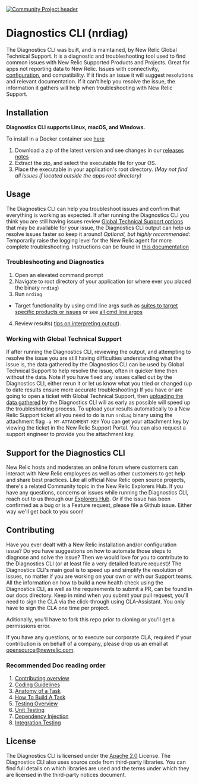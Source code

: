[![Community Project header](https://github.com/newrelic/opensource-website/raw/master/src/images/categories/Community_Project.png)](https://opensource.newrelic.com/oss-category/#community-project)

# Diagnostics CLI (nrdiag)

The Diagnostics CLI was built, and is maintained, by New Relic Global Technical Support.
It is a diagnostic and troubleshooting tool used to find common issues with New Relic Supported Products and Projects. Great for apps not reporting data to New Relic. Issues with connectivity, [configuration](https://docs.newrelic.com/docs/using-new-relic/cross-product-functions/troubleshooting/new-relic-diagnostics#h2-validate-your-config-file-settings), and compatibility. If it finds an issue it will suggest resolutions and relevant documentation. If it can’t help you resolve the issue, the information it gathers will help when troubleshooting with New Relic Support.

## Installation

**Diagnostics CLI  supports Linux, macOS, and Windows.**

To install in a Docker container see [here](https://docs.newrelic.com/docs/using-new-relic/cross-product-functions/troubleshooting/new-relic-diagnostics#h2-run-new-relic-diagnostics-in-a-docker-container)

1. Download a zip of the latest version and see changes in our [releases notes](https://docs.newrelic.com/docs/release-notes/platform-release-notes/diagnostics-release-notes)
2. Extract the zip, and select the executable file for your OS.
3. Place the executable in your application's root directory. *(May not find all issues if located outside the apps root directory)*



## Usage
The Diagnostics CLI can help you troubleshoot issues and confirm that everything is working as expected. If after running the Diagnostics CLI you think you are still having issues review [Global Technical Support options](https://docs.newrelic.com/docs/licenses/license-information/general-usage-licenses/global-technical-support-offerings) that may be available for your issue, the Diagnostics CLI output can help us resolve issues faster so keep it around!
*Optional, but highly recommended*: Temporarily raise the logging level for the New Relic agent for more complete troubleshooting. Instructions can be found in [this documentation](https://docs.newrelic.com/docs/using-new-relic/cross-product-functions/troubleshooting/generate-new-relic-agent-logs-troubleshooting)

 ### Troubleshooting and Diagnostics
 1. Open an elevated command prompt
 2. Navigate to root directory of your application (or where ever you placed the binary `nrdiag`)
 3. Run `nrdiag`
   * Target functionality by using cmd line args such as [suites to target specific products or issues](https://docs.newrelic.com/docs/using-new-relic/cross-product-functions/troubleshooting/new-relic-diagnostics#task-suites) or see [all cmd line argos](https://docs.newrelic.com/docs/using-new-relic/cross-product-functions/troubleshooting/new-relic-diagnostics#cli-options)
4. Review results( [tips on interpreting output](https://docs.newrelic.com/docs/using-new-relic/cross-product-functions/troubleshooting/new-relic-diagnostics#interpret-output)).

### Working with Global Technical Support
If after running the Diagnostics CLI, reviewing the output, and attempting to resolve the issue you are still having difficulties understanding what the issue is, the data gathered by the Diagnostics CLI can be used by Global Technical Support to help resolve the issue, often in quicker time then without the data. Note if you have fixed any issues called out by the Diagnostics CLI, either rerun it or let us know what you tried or changed (up to date results ensure more accurate troubleshooting)
If you have or are going to open a ticket with Global Technical Support, then [uploading the data gathered](https://docs.newrelic.com/docs/using-new-relic/cross-product-functions/troubleshooting/new-relic-diagnostics#attach-ticket-results) by the Diagnostics CLI will as early as possible will speed up the troubleshooting process.
To upload your results automatically to a New Relic Support ticket all you need to do is run `nrdiag` binary using the attachment flag `-a MY-ATTACHMENT-KEY` You can get your attachment key by viewing the ticket in the New Relic Support Portal. You can also request a support engineer to provide you the attachment key.



## Support for the Diagnostics CLI

New Relic hosts and moderates an online forum where customers can interact with New Relic employees as well as other customers to get help and share best practices. Like all official New Relic open source projects, there's a related Community topic in the New Relic Explorers Hub. If you have any questions, concerns or issues while running the Diagnostics CLI, reach out to us through our [Explorers Hub](https://discuss.newrelic.com/t/new-relic-diagnostic-aka-nr-diag/118819). Or if the issue has been confirmed as a bug or is a Feature request, please file a Github issue. Either way we'll get back to you soon!

## Contributing
Have you ever dealt with a New Relic installation and/or configuration issue? Do you have suggestions on how to automate those steps to diagnose and solve the issue? Then we would love for you to contribute to the Diagnostics CLI (or at least file a very detailed feature request)! The Diagnostics CLI's main goal is to speed up and simplify the resolution of issues, no matter if you are working on your own or with our Support teams.
All the information on how to build a new health check using the Diagnostics CLI, as well as the requirements to submit a PR, can be found in our docs directory. Keep in mind when you submit your pull request, you'll need to sign the CLA via the click-through using CLA-Assistant. You only have to sign the CLA one time per project.

Aditionally, you'll have to fork this repo prior to cloning or you'll get a permissions error.

If you have any questions, or to execute our corporate CLA, required if your contribution is on behalf of a company, please drop us an email at opensource@newrelic.com.

### Recommended Doc reading order

1. [Contributing overview](./docs/Contributing.md)
2. [Coding Guidelines](./docs/Coding-Guidelines.md)
3. [Anatomy of a Task](./docs/Anatomy-of-a-Task.md)
4. [How To Build A Task](./docs/How-To-Build-A-Task.md)
5. [Testing Overview](./docs/Testing-Overview.md)
6. [Unit Testing](./docs/Unit-Testing.md)
7. [Dependency Injection](./docs/Dependency-Injection.md)
8. [Integration Testing](./docs/Integration-Testing.md)

## License

The Diagnostics CLI is licensed under the [Apache 2.0](http://apache.org/licenses/LICENSE-2.0.txt) License.
The Diagnostics CLI also uses source code from third-party libraries. You can find full details on which libraries are used and the terms under which they are licensed in the third-party notices document.
